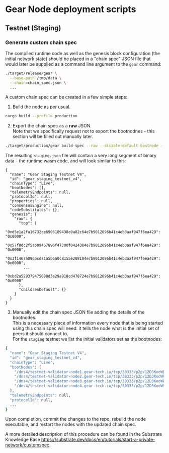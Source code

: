 # Gear Node deployment scripts

## Testnet (Staging)

### Generate custom chain spec

The compiled runtime code as well as the genesis block configuration (the initial network state) should be placed in a "chain spec" JSON file that would later be supplied as a command line argument to the `gear` command:
```bash
./target/release/gear \
  --base-path /tmp/data \
  --chain=chain_spec.json \
  ...
```

A custom chain spec can be created in a few simple steps:

1. Build the node as per usual.
  ```bash
  cargo build --profile production
  ```
2. Export the chain spec as a **raw** JSON.\
Note that we specifically request not to export the bootnodnes - this section will be filled out manually later.
```bash
./target/production/gear build-spec --raw --disable-default-bootnode --chain staging > ./node/res/staging.json
```
The resulting ```staging.json``` file will contain a very long segment of binary data - the runtime wasm code, and will look similar to this:
```
{
  "name": "Gear Staging Testnet V4",
  "id": "gear_staging_testnet_v4",
  "chainType": "Live",
  "bootNodes": [],
  "telemetryEndpoints": null,
  "protocolId": null,
  "properties": null,
  "consensusEngine": null,
  "codeSubstitutes": {},
  "genesis": {
    "raw": {
      "top": {
        "0xd5e1a2fa16732ce6906189438c0a82c64e7b9012096b41c4eb3aaf947f6ea429": "0x0000",
        "0x57f8dc2f5ab09467896f47300f0424384e7b9012096b41c4eb3aaf947f6ea429": "0x0000",
        "0x3f1467a096bcd71a5b6a0c8155e208104e7b9012096b41c4eb3aaf947f6ea429": "0x0000",
        ...
        "0xbd2a529379475088d3e29a918cd478724e7b9012096b41c4eb3aaf947f6ea429": "0x0000"
      },
      "childrenDefault": {}
    }
  }
}
```

3. Manually edit the chain spec JSON file adding the details of the bootnodes.\
This is a necessary piece of information every node that is being started using this chain spec will need: it tells the node what is the initial set of peers it should connect to.\
For the `staging` testnet we list the initial validators set as the bootnodes:
```bash
{
  "name": "Gear Staging Testnet V4",
  "id": "gear_staging_testnet_v4",
  "chainType": "Live",
  "bootNodes": [
    "/dns4/testnet-validator-node1.gear-tech.io/tcp/30333/p2p/12D3KooWBWFtZqigVTC8W2GRMwLeuTK2o4hDC4XHVPyNV6hW1T1D",
    "/dns4/testnet-validator-node2.gear-tech.io/tcp/30333/p2p/12D3KooWRf7vAr79yAyDxGvYAdSqhh2EoeWe35Lx4QH4N6XMv2gH",
    "/dns4/testnet-validator-node3.gear-tech.io/tcp/30333/p2p/12D3KooWEVvqVD2mrLfmgeX1EXZ2caFXXEWWEs4Taa4mWzFUoF34",
    "/dns4/testnet-validator-node4.gear-tech.io/tcp/30333/p2p/12D3KooWSf2d69w7RYKtj9mgYpLDs3rqLAz9GHNSHHoCQDLUjeiP"
  ],
  "telemetryEndpoints": null,
  "protocolId": null,
  ...
}
```

Upon completion, commit the changes to the repo, rebuild the node executable, and restart the nodes with the updated chain spec.

A more detailed description of this procedure can be found in the Substrate Knowledge Base https://substrate.dev/docs/en/tutorials/start-a-private-network/customspec.
